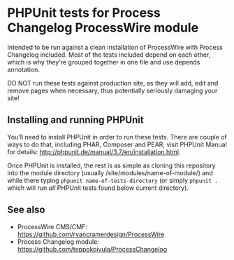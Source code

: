 PHPUnit tests for Process Changelog ProcessWire module
======================================================

Intended to be run against a clean installation of ProcessWire with Process
Changelog included. Most of the tests included depend on each other, which
is why they're grouped together in one file and use depends annotation.

DO NOT run these tests against production site, as they will add, edit and
remove pages when necessary, thus potentially seriously damaging your site!

## Installing and running PHPUnit

You'll need to install PHPUnit in order to run these tests. There are couple
of ways to do that, including PHAR, Composer and PEAR; visit PHPUnit Manual 
for details: http://phpunit.de/manual/3.7/en/installation.html.

Once PHPUnit is installed, the rest is as simple as cloning this repository
into the module directory (usually /site/modules/name-of-module/) and while
there typing `phpunit name-of-tests-directory` (or simply `phpunit .` which
will run *all* PHPUnit tests found below current directory).

## See also

* ProcessWire CMS/CMF: https://github.com/ryancramerdesign/ProcessWire
* Process Changelog module: https://github.com/teppokoivula/ProcessChangelog
